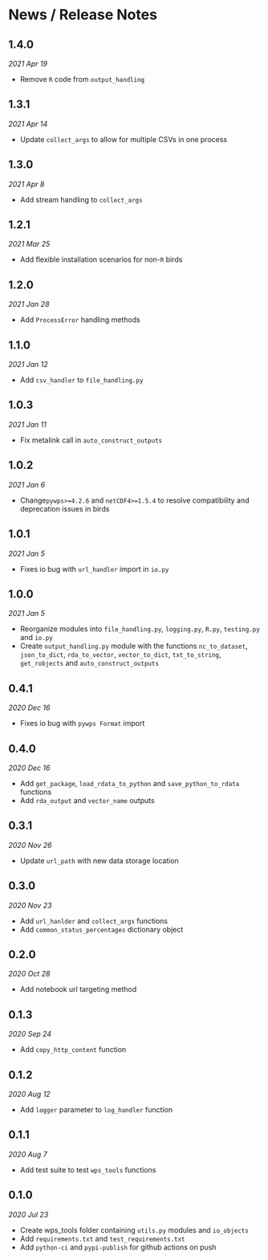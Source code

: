 # News / Release Notes

## 1.4.0
*2021 Apr 19*
* Remove `R` code from `output_handling`

## 1.3.1
*2021 Apr 14*
* Update `collect_args` to allow for multiple CSVs in one process

## 1.3.0
*2021 Apr 8*
* Add stream handling to `collect_args`

## 1.2.1
*2021 Mar 25*
* Add flexible installation scenarios for non-`R` birds

## 1.2.0
*2021 Jan 28*
* Add `ProcessError` handling methods

## 1.1.0
*2021 Jan 12*
* Add `csv_handler` to `file_handling.py`

## 1.0.3
*2021 Jan 11*
* Fix metalink call in `auto_construct_outputs`

## 1.0.2
*2021 Jan 6*

* Change`pywps>=4.2.6` and `netCDF4>=1.5.4` to resolve
compatibility and deprecation issues in birds

## 1.0.1
*2021 Jan 5*

* Fixes io bug with `url_handler` import in `io.py`

## 1.0.0
*2021 Jan 5*

* Reorganize modules into `file_handling.py`,
`logging.py`, `R.py`, `testing.py` and `io.py`
* Create `output_handling.py` module with the
functions `nc_to_dataset`, `json_to_dict`,
`rda_to_vector`, `vector_to_dict`, `txt_to_string`,
`get_robjects` and `auto_construct_outputs`

## 0.4.1
*2020 Dec 16*

* Fixes io bug with `pywps Format` import

## 0.4.0
*2020 Dec 16*

* Add `get_package`, `load_rdata_to_python` and `save_python_to_rdata` functions
* Add `rda_output` and `vector_name` outputs

## 0.3.1
*2020 Nov 26*

* Update `url_path` with new data storage location

## 0.3.0
*2020 Nov 23*

* Add `url_hanlder` and `collect_args` functions
* Add `common_status_percentages` dictionary object

## 0.2.0
*2020 Oct 28*

* Add notebook url targeting method

## 0.1.3
*2020 Sep 24*

* Add `copy_http_content` function

## 0.1.2
*2020 Aug 12*

* Add `logger` parameter to `log_handler` function

## 0.1.1
*2020 Aug 7*

* Add test suite to test `wps_tools` functions

## 0.1.0
*2020 Jul 23*

* Create wps_tools folder containing `utils.py` modules and `io_objects`
* Add `requirements.txt` and `test_requirements.txt`
* Add `python-ci` and `pypi-publish` for github actions on push
